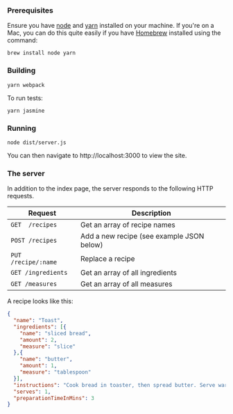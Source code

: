 ### Prerequisites

Ensure you have [node](https://nodejs.org/en/) and [yarn](https://yarnpkg.com) installed on your machine. If you're on a Mac, you can do this quite easily if you have [Homebrew](https://brew.sh/) installed using the command:

    brew install node yarn

### Building

    yarn webpack

To run tests:

    yarn jasmine

### Running

    node dist/server.js

You can then navigate to http://localhost:3000 to view the site.

### The server

In addition to the index page, the server responds to the following HTTP requests.

| Request | Description |
| ------- | ----------- |
| `GET  /recipes` | Get an array of recipe names |
| `POST /recipes` | Add a new recipe (see example JSON below) |
| `PUT  /recipe/:name` | Replace a recipe |
| `GET /ingredients` | Get an array of all ingredients |
| `GET /measures` | Get an array of all measures |

A recipe looks like this:

```json
{
  "name": "Toast",
  "ingredients": [{
    "name": "sliced bread",
    "amount": 2,
    "measure": "slice"
  },{
    "name": "butter",
    "amount": 1,
    "measure": "tablespoon"
  }],
  "instructions": "Cook bread in toaster, then spread butter. Serve warm.",
  "serves": 1,
  "preparationTimeInMins": 3
}
```
